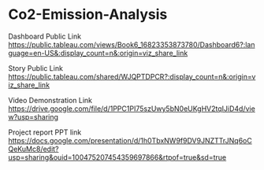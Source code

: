 # Co2-Emission-Analysis

Dashboard Public Link        https://public.tableau.com/views/Book6_16823353873780/Dashboard6?:language=en-US&:display_count=n&:origin=viz_share_link 

Story Public Link            https://public.tableau.com/shared/WJQPTDPCR?:display_count=n&:origin=viz_share_link

Video Demonstration Link     https://drive.google.com/file/d/1PPC1PI75szUwy5bN0eUKgHV2tqIJiD4d/view?usp=sharing

Project report PPT link      https://docs.google.com/presentation/d/1h0TbxNW9f9DV9JNZTTrJNq6oCQeKuMc8/edit?usp=sharing&ouid=100475207454359697866&rtpof=true&sd=true
